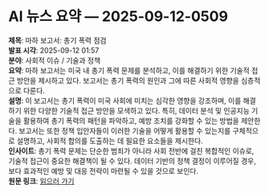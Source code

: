 # AI 뉴스 요약 — 2025-09-12-0509

**제목**: 마하 보고서: 총기 폭력 점검  
**발표 시각**: 2025-09-12 01:57  
**분야**: 사회적 이슈 / 기술과 정책  
**요약**: 마하 보고서는 미국 내 총기 폭력 문제를 분석하고, 이를 해결하기 위한 기술적 접근 방안을 제시하고 있다. 보고서는 총기 폭력의 원인과 그에 따른 사회적 영향을 심층적으로 다룬다.  
**설명**: 이 보고서는 총기 폭력이 미국 사회에 미치는 심각한 영향을 강조하며, 이를 해결하기 위한 다양한 기술적 접근 방안을 모색하고 있다. 특히, 데이터 분석 및 인공지능 기술을 활용하여 총기 폭력의 패턴을 파악하고, 예방 조치를 강화할 수 있는 방법을 제안한다. 보고서는 또한 정책 입안자들이 이러한 기술을 어떻게 활용할 수 있는지를 구체적으로 설명하고, 사회적 합의를 도출하는 데 필요한 요소들을 제시한다.  
**인사이트**: 총기 폭력 문제는 단순한 범죄가 아니라 사회 전반에 걸친 복합적인 이슈로, 기술적 접근이 중요한 해결책이 될 수 있다. 데이터 기반의 정책 결정이 이루어질 경우, 보다 효과적인 예방 및 대응 전략이 마련될 수 있을 것으로 보인다.  
**원문 링크**: [읽으러 가기](https://www.technologyreview.com/2025/09/11/1123553/maha-report-gun-violence-checkup/)